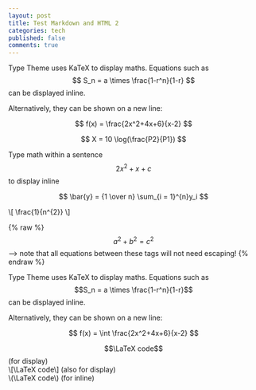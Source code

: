 ```yaml
---
layout: post
title: Test Markdown and HTML 2
categories: tech
published: false
comments: true
---
```


Type Theme uses KaTeX to display maths. Equations such as $$ S_n = a \times \frac{1-r^n}{1-r} $$ can be displayed inline.

Alternatively, they can be shown on a new line:

$$ f(x) = \frac{2x^2+4x+6}{x-2} $$
  
$$
  X = 10 \log(\frac{P2}{P1})
$$

Type math within a sentence $$2x^2 + x + c$$ to display inline  

$$
  \bar{y} = {1 \over n} \sum_{i = 1}^{n}y_i
$$

\\[ \frac{1}{n^{2}} \\]

 {% raw %}
  $$a^2 + b^2 = c^2$$ --> note that all equations between these tags will not need escaping! 
 {% endraw %}


Type Theme uses KaTeX to display maths. Equations such as $$S_n = a \times \frac{1-r^n}{1-r}$$ can be displayed inline.

Alternatively, they can be shown on a new line:

$$ f(x) = \int \frac{2x^2+4x+6}{x-2} $$

$$\LaTeX code$$   (for display)  
\\[\LaTeX code\\] (also for display)  
\\(\LaTeX code\\) (for inline)  